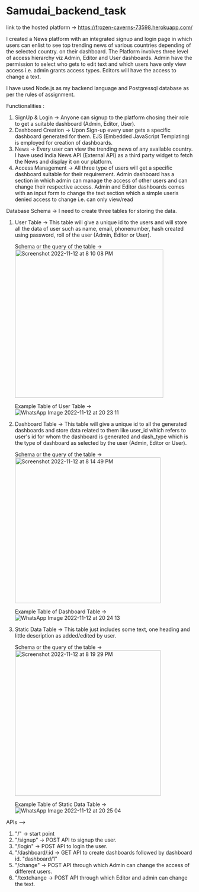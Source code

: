 # Samudai_backend_task

link to the hosted platform -> https://frozen-caverns-73598.herokuapp.com/

I created a News platform with an integrated signup and login page in which users can enlist to see top trending news of various countries depending of the selected country. on their dashboard. The Platform involves three level of access hierarchy viz Admin, Editor and User dashboards. Admin have the permission to select who gets to edit text and which users have only view access i.e. admin grants access types. Editors will have the access to change a text.

I have used Node.js as my backend language and Postgressql database as per the rules of assignment.

Functionalities :
  1. SignUp & Login -> Anyone can signup to the platform chosing their role to get a suitable dashboard (Admin, Editor, User).
  2. Dashboard Creation -> Upon Sign-up every user gets a specific dashboard generated for them. EJS (Embedded JavaScript Templating) is employed for            creation of dashboards.
  2. News -> Every user can view the trending news of any available country. I have used India News API (External API) as a third party widget to fetch the      News and display it on our platform. 
  3. Access Management -> All three type of users will get a specific dashboard suitable for their requirement. Admin dashboard has a section in which          admin can manage the access of other users and can change their respective access. Admin and Editor dashboards comes with an input form to change the      text section which a simple useris denied access to change i.e. can only view/read
 
 Database Schema -> I need to create three tables for storing the data.
   1. User Table -> This table will give a unique id to the users and will store all the data of user such as name, email, phonenumber, 
      hash created using password, roll of the user (Admin, Editor or User).
      
      Schema or the query of the table ->
      <img width="400" alt="Screenshot 2022-11-12 at 8 10 08 PM" src="https://user-images.githubusercontent.com/47215824/201479347-366b9c56-fcf4-4e7a-98a0-21ed19203f06.png">
      
      Example Table of User Table ->
      ![WhatsApp Image 2022-11-12 at 20 23 11](https://user-images.githubusercontent.com/47215824/201480053-8f76f4a7-e9c5-4606-a9a4-1fac75e39394.jpeg)

   2. Dashboard Table -> This table will give a unique id to all the generated dashboards and store data related to them like user_id which refers to             user's id for whom the dashboard is generated and dash_type which is the type of dashboard as selected by the user (Admin, Editor or User).
      
      Schema or the query of the table ->
      <img width="393" alt="Screenshot 2022-11-12 at 8 14 49 PM" src="https://user-images.githubusercontent.com/47215824/201479562-bb10e0cc-22c5-491a-8ee4-a72851af61cc.png">

      Example Table of Dashboard Table ->
      ![WhatsApp Image 2022-11-12 at 20 24 13](https://user-images.githubusercontent.com/47215824/201480102-874451f5-adff-49d4-b931-84bd56015ec6.jpeg)

   3. Static Data Table -> This table just includes some text, one heading and little description as added/edited by user.
   
      Schema or the query of the table ->
      <img width="393" alt="Screenshot 2022-11-12 at 8 19 29 PM" src="https://user-images.githubusercontent.com/47215824/201479756-f8c5c903-8c5c-4b23-b2fa-f9d4e557fb3d.png">
               
      Example Table of Static Data Table ->
      ![WhatsApp Image 2022-11-12 at 20 25 04](https://user-images.githubusercontent.com/47215824/201480128-83296250-3b16-4db2-970a-9292c7a9fb40.jpeg)
      
 APIs -->
  1. "/" -> start point
  2. "/signup" -> POST API to signup the user.
  3. "/login" -> POST API to login the user.
  4. "/dashboard/:id -> GET API to create dashboards followed by dashboard id. "dashboard/1"
  5. "/change" -> POST API through which Admin can change the access of different users.
  6. "/textchange -> POST API through which Editor and admin can change the text.
  
  
